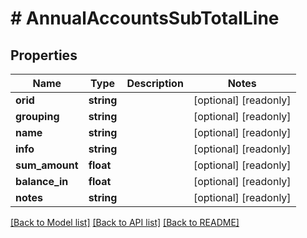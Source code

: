 # # AnnualAccountsSubTotalLine

## Properties

Name | Type | Description | Notes
------------ | ------------- | ------------- | -------------
**orid** | **string** |  | [optional] [readonly]
**grouping** | **string** |  | [optional] [readonly]
**name** | **string** |  | [optional] [readonly]
**info** | **string** |  | [optional] [readonly]
**sum_amount** | **float** |  | [optional] [readonly]
**balance_in** | **float** |  | [optional] [readonly]
**notes** | **string** |  | [optional] [readonly]

[[Back to Model list]](../../README.md#models) [[Back to API list]](../../README.md#endpoints) [[Back to README]](../../README.md)
